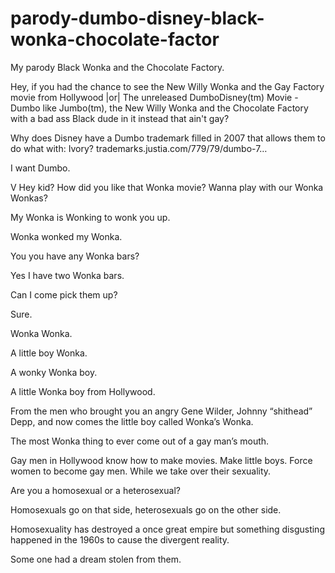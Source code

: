 # parody-dumbo-disney-black-wonka-chocolate-factor
My parody Black Wonka and the Chocolate Factory.

Hey, if you had the chance to see the New Willy Wonka and the Gay Factory movie from Hollywood
|or|
The unreleased DumboDisney(tm) Movie -Dumbo like Jumbo(tm), 
the New Willy Wonka and the Chocolate Factory with a bad ass Black dude in it instead that ain't gay?

Why does Disney have a Dumbo trademark filled in 2007 that allows them to do what with: Ivory?
trademarks.justia.com/779/79/dumbo-7…

I want Dumbo.

V
Hey kid? How did you like that Wonka movie? Wanna play with our Wonka Wonkas?

My Wonka is Wonking to wonk you up.

Wonka wonked my Wonka.

You you have any Wonka bars?

Yes I have two Wonka bars.

Can I come pick them up?

Sure.

Wonka Wonka.

A little boy Wonka.

A wonky Wonka boy.

A little Wonka boy from Hollywood.

From the men who brought you an angry Gene Wilder, Johnny “shithead” Depp, and now comes the little boy called Wonka’s Wonka.

The most Wonka thing to ever come out of a gay man’s mouth.

Gay men in Hollywood know how to make movies. Make little boys. Force women to become gay men. While we take over their sexuality.

Are you a homosexual or a heterosexual?

Homosexuals go on that side, heterosexuals go on the other side.

Homosexuality has destroyed a once great empire but something disgusting happened in the 1960s to cause the divergent reality.

Some one had a dream stolen from them.
